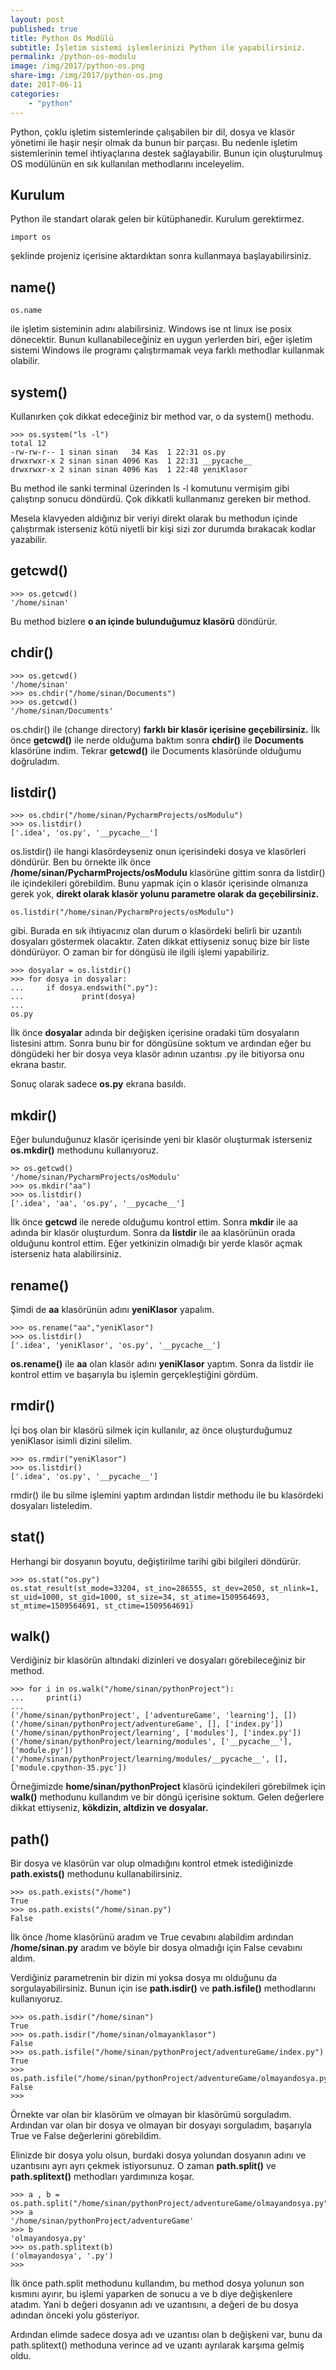 ```yaml
---
layout: post
published: true
title: Python Os Modülü
subtitle: İşletim sistemi işlemlerinizi Python ile yapabilirsiniz.
permalink: /python-os-modulu
image: /img/2017/python-os.png
share-img: /img/2017/python-os.png
date: 2017-06-11
categories:
    - "python"
---
```

Python, çoklu işletim sistemlerinde çalışabilen bir dil, dosya ve klasör yönetimi ile haşir neşir olmak da bunun bir parçası. Bu nedenle işletim sistemlerinin temel ihtiyaçlarına destek sağlayabilir. Bunun için oluşturulmuş OS modülünün en sık kullanılan methodlarını inceleyelim.

## Kurulum
Python ile standart olarak gelen bir kütüphanedir. Kurulum gerektirmez.

```
import os
```

şeklinde projeniz içerisine aktardıktan sonra kullanmaya başlayabilirsiniz.

## name()
```
os.name
```
ile işletim sisteminin adını alabilirsiniz. Windows ise nt linux ise posix dönecektir. Bunun kullanabileceğiniz en uygun yerlerden biri, eğer işletim sistemi Windows ile programı çalıştırmamak veya farklı methodlar kullanmak olabilir.

## system()
Kullanırken çok dikkat edeceğiniz bir method var, o da system() methodu.

```
>>> os.system("ls -l")
total 12
-rw-rw-r-- 1 sinan sinan   34 Kas  1 22:31 os.py
drwxrwxr-x 2 sinan sinan 4096 Kas  1 22:31 __pycache__
drwxrwxr-x 2 sinan sinan 4096 Kas  1 22:48 yeniKlasor
```

Bu method ile sanki terminal üzerinden ls -l komutunu vermişim gibi çalıştırıp sonucu döndürdü. Çok dikkatli kullanmanız gereken bir method.

Mesela klavyeden aldığınız bir veriyi direkt olarak bu methodun içinde çalıştırmak isterseniz kötü niyetli bir kişi sizi zor durumda bırakacak kodlar yazabilir.

## getcwd()

```
>>> os.getcwd()
'/home/sinan'
```
Bu method bizlere **o an içinde bulunduğumuz klasörü** döndürür.

## chdir()

```
>>> os.getcwd()
'/home/sinan'
>>> os.chdir("/home/sinan/Documents")
>>> os.getcwd()
'/home/sinan/Documents'
```
os.chdir() ile (change directory) **farklı bir klasör içerisine geçebilirsiniz.** İlk önce **getcwd()** ile nerde olduğuma baktım sonra **chdir()** ile **Documents** klasörüne indim. Tekrar **getcwd()** ile Documents klasöründe olduğumu doğruladım.

## listdir()

```
>>> os.chdir("/home/sinan/PycharmProjects/osModulu")
>>> os.listdir()
['.idea', 'os.py', '__pycache__']
```
os.listdir() ile hangi klasördeyseniz onun içerisindeki dosya ve klasörleri döndürür. Ben bu örnekte ilk önce **/home/sinan/PycharmProjects/osModulu** klasörüne gittim sonra da listdir() ile içindekileri görebildim. Bunu yapmak için o klasör içerisinde olmanıza gerek yok, **direkt olarak klasör yolunu parametre olarak da geçebilirsiniz.**

```
os.listdir("/home/sinan/PycharmProjects/osModulu")
```
gibi. Burada en sık ihtiyacınız olan durum o klasördeki belirli bir uzantılı dosyaları göstermek olacaktır. Zaten dikkat ettiyseniz sonuç bize bir liste döndürüyor. O zaman bir for döngüsü ile ilgili işlemi yapabiliriz.

```
>>> dosyalar = os.listdir()
>>> for dosya in dosyalar:
...     if dosya.endswith(".py"):
...             print(dosya)
...
os.py

```
İlk önce **dosyalar** adında bir değişken içerisine oradaki tüm dosyaların listesini attım. Sonra bunu bir for döngüsüne soktum ve ardından eğer bu döngüdeki her bir dosya veya klasör adının uzantısı .py ile bitiyorsa onu ekrana bastır.

Sonuç olarak sadece **os.py** ekrana basıldı.

## mkdir()

Eğer bulunduğunuz klasör içerisinde yeni bir klasör oluşturmak isterseniz **os.mkdir()** methodunu kullanıyoruz.

```
>> os.getcwd()
'/home/sinan/PycharmProjects/osModulu'
>>> os.mkdir("aa")
>>> os.listdir()
['.idea', 'aa', 'os.py', '__pycache__']
```

İlk önce **getcwd** ile nerede olduğumu kontrol ettim. Sonra **mkdir** ile aa adında bir klasör oluşturdum. Sonra da **listdir** ile aa klasörünün orada olduğunu kontrol ettim. Eğer yetkinizin olmadığı bir yerde klasör açmak isterseniz hata alabilirsiniz.

## rename()

Şimdi de **aa** klasörünün adını **yeniKlasor** yapalım.

```
>>> os.rename("aa","yeniKlasor")
>>> os.listdir()
['.idea', 'yeniKlasor', 'os.py', '__pycache__']
```
**os.rename()** ile **aa** olan klasör adını **yeniKlasor** yaptım. Sonra da listdir ile kontrol ettim ve başarıyla bu işlemin gerçekleştiğini gördüm.

## rmdir()
İçi boş olan bir klasörü silmek için kullanılır, az önce oluşturduğumuz yeniKlasor isimli dizini silelim.

```
>>> os.rmdir("yeniKlasor")
>>> os.listdir()
['.idea', 'os.py', '__pycache__']
```
rmdir() ile bu silme işlemini yaptım ardından listdir methodu ile bu klasördeki dosyaları listeledim.

## stat()
Herhangi bir dosyanın boyutu, değiştirilme tarihi gibi bilgileri döndürür.

```
>>> os.stat("os.py")
os.stat_result(st_mode=33204, st_ino=286555, st_dev=2050, st_nlink=1, st_uid=1000, st_gid=1000, st_size=34, st_atime=1509564693, st_mtime=1509564691, st_ctime=1509564691)
```

## walk()
Verdiğiniz bir klasörün altındaki dizinleri ve dosyaları görebileceğiniz bir method.

```
>>> for i in os.walk("/home/sinan/pythonProject"):
...     print(i)
...
('/home/sinan/pythonProject', ['adventureGame', 'learning'], [])
('/home/sinan/pythonProject/adventureGame', [], ['index.py'])
('/home/sinan/pythonProject/learning', ['modules'], ['index.py'])
('/home/sinan/pythonProject/learning/modules', ['__pycache__'], ['module.py'])
('/home/sinan/pythonProject/learning/modules/__pycache__', [], ['module.cpython-35.pyc'])
```

Örneğimizde **home/sinan/pythonProject** klasörü içindekileri görebilmek için **walk()** methodunu kullandım ve bir döngü içerisine soktum. Gelen değerlere dikkat ettiyseniz, **kökdizin, altdizin ve dosyalar.**

## path()
Bir dosya ve klasörün var olup olmadığını kontrol etmek istediğinizde **path.exists()** methodunu kullanabilirsiniz.

```
>>> os.path.exists("/home")
True
>>> os.path.exists("/home/sinan.py")
False
```
İlk önce /home klasörünü aradım ve True cevabını alabildim ardından **/home/sinan.py** aradım ve böyle bir dosya olmadığı için False cevabını aldım.

Verdiğiniz parametrenin bir dizin mi yoksa dosya mı olduğunu da sorgulayabilirsiniz. Bunun için ise **path.isdir()** ve **path.isfile()** methodlarını kullanıyoruz.

```
>>> os.path.isdir("/home/sinan")
True
>>> os.path.isdir("/home/sinan/olmayanklasor")
False
>>> os.path.isfile("/home/sinan/pythonProject/adventureGame/index.py")
True
>>> os.path.isfile("/home/sinan/pythonProject/adventureGame/olmayandosya.py")
False
>>>
```
Örnekte var olan bir klasörüm ve olmayan bir klasörümü sorguladım. Ardından var olan bir dosya ve olmayan bir dosyayı sorguladım, başarıyla True ve False değerlerini görebildim.

Elinizde bir dosya yolu olsun, burdaki dosya yolundan dosyanın adını ve uzantısını ayrı ayrı çekmek istiyorsunuz. O zaman **path.split()** ve **path.splitext()** methodları yardımınıza koşar.

```
>>> a , b = os.path.split("/home/sinan/pythonProject/adventureGame/olmayandosya.py")
>>> a
'/home/sinan/pythonProject/adventureGame'
>>> b
'olmayandosya.py'
>>> os.path.splitext(b)
('olmayandosya', '.py')
>>>
```
İlk önce path.split methodunu kullandım, bu method dosya yolunun son kısmını ayırır, bu işlemi yaparken de sonucu a ve b diye değişkenlere atadım. Yani b değeri dosyanın adı ve uzantısını, a değeri de bu dosya adından önceki yolu gösteriyor.

Ardından elimde sadece dosya adı ve uzantısı olan b değişkeni var, bunu da path.splitext() methoduna verince ad ve uzantı ayrılarak karşıma gelmiş oldu.
